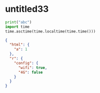 # untitled33
```python
print("abc")
import time
time.asctime(time.localtime(time.time()))
```

```json
{
  "html": {
    "a": 1
  },
  "r": {
    "config": {
      "wifi": true,
      "4G": false
    }
  }
}
```